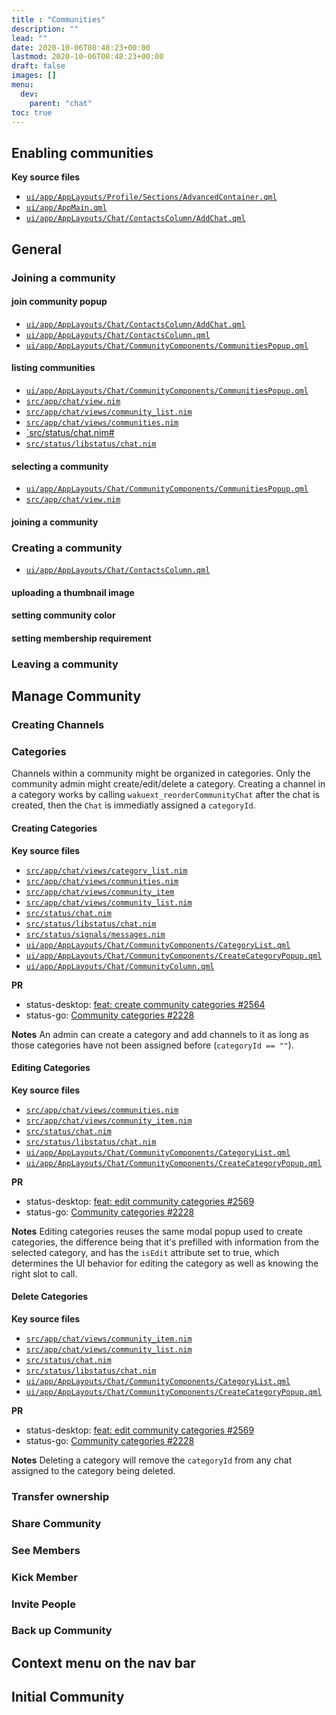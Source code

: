 ```yaml
---
title : "Communities"
description: ""
lead: ""
date: 2020-10-06T08:48:23+00:00
lastmod: 2020-10-06T08:48:23+00:00
draft: false
images: []
menu:
  dev:
    parent: "chat"
toc: true
---
```


## Enabling communities

**Key source files**
- [`ui/app/AppLayouts/Profile/Sections/AdvancedContainer.qml`](https://github.com/status-im/status-desktop/blob/358091a8eb19f36c9843b42d61473e35ea87d05b/ui/app/AppLayouts/Profile/Sections/AdvancedContainer.qml#L101)
- [`ui/app/AppMain.qml`](https://github.com/status-im/status-desktop/blob/358091a8eb19f36c9843b42d61473e35ea87d05b/ui/app/AppMain.qml#L398)
- [`ui/app/AppLayouts/Chat/ContactsColumn/AddChat.qml`](https://github.com/status-im/status-desktop/blob/358091a8eb19f36c9843b42d61473e35ea87d05b/ui/app/AppLayouts/Chat/ContactsColumn/AddChat.qml#L55)

## General

### Joining a community

#### join community popup
- [`ui/app/AppLayouts/Chat/ContactsColumn/AddChat.qml`](https://github.com/status-im/status-desktop/blob/358091a8eb19f36c9843b42d61473e35ea87d05b/ui/app/AppLayouts/Chat/ContactsColumn/AddChat.qml#L55)
- [`ui/app/AppLayouts/Chat/ContactsColumn.qml`](https://github.com/status-im/status-desktop/blob/358091a8eb19f36c9843b42d61473e35ea87d05b/ui/app/AppLayouts/Chat/ContactsColumn.qml#L58)
- [`ui/app/AppLayouts/Chat/CommunityComponents/CommunitiesPopup.qml`](https://github.com/status-im/status-desktop/blob/358091a8eb19f36c9843b42d61473e35ea87d05b/ui/app/AppLayouts/Chat/CommunityComponents/CommunitiesPopup.qml#L10)

#### listing communities
- [`ui/app/AppLayouts/Chat/CommunityComponents/CommunitiesPopup.qml`](https://github.com/status-im/status-desktop/blob/358091a8eb19f36c9843b42d61473e35ea87d05b/ui/app/AppLayouts/Chat/CommunityComponents/CommunitiesPopup.qml#L138)
- [`src/app/chat/view.nim`](https://github.com/status-im/status-desktop/blob/358091a8eb19f36c9843b42d61473e35ea87d05b/src/app/chat/view.nim#L166)
- [`src/app/chat/views/community_list.nim`](https://github.com/status-im/status-desktop/blob/358091a8eb19f36c9843b42d61473e35ea87d05b/src/app/chat/views/community_list.nim#L40)
- [`src/app/chat/views/communities.nim`](https://github.com/status-im/status-desktop/blob/358091a8eb19f36c9843b42d61473e35ea87d05b/src/app/chat/views/communities.nim#L109)
- [`src/status/chat.nim#](https://github.com/status-im/status-desktop/blob/358091a8eb19f36c9843b42d61473e35ea87d05b/src/status/chat.nim#L441)
- [`src/status/libstatus/chat.nim`](https://github.com/status-im/status-desktop/blob/358091a8eb19f36c9843b42d61473e35ea87d05b/src/status/libstatus/chat.nim#L272)

#### selecting a community
- [`ui/app/AppLayouts/Chat/CommunityComponents/CommunitiesPopup.qml`](https://github.com/status-im/status-desktop/blob/358091a8eb19f36c9843b42d61473e35ea87d05b/ui/app/AppLayouts/Chat/CommunityComponents/CommunitiesPopup.qml#L212)
- [`src/app/chat/view.nim`](https://github.com/status-im/status-desktop/blob/358091a8eb19f36c9843b42d61473e35ea87d05b/src/app/chat/view.nim#L166)

#### joining a community


### Creating a community
- [`ui/app/AppLayouts/Chat/ContactsColumn.qml`](https://github.com/status-im/status-desktop/blob/358091a8eb19f36c9843b42d61473e35ea87d05b/ui/app/AppLayouts/Chat/ContactsColumn.qml#L67)

#### uploading a thumbnail image

#### setting community color

#### setting membership requirement

### Leaving a community

## Manage Community

### Creating Channels

### Categories
Channels within a community might be organized in categories. Only the community admin might create/edit/delete a category. Creating a channel in a category works by calling `wakuext_reorderCommunityChat` after the chat is created, then the `Chat` is immediatly assigned a `categoryId`.
#### Creating Categories

**Key source files**
- [`src/app/chat/views/category_list.nim`](https://github.com/status-im/status-desktop/blob/3f56db35bac7cc3b0f3769ef1afbd5060b10d03f/src/app/chat/views/category_list.nim#L58-L62)
- [`src/app/chat/views/communities.nim`](https://github.com/status-im/status-desktop/blob/3f56db35bac7cc3b0f3769ef1afbd5060b10d03f/src/app/chat/views/communities.nim#L247-L256)
- [`src/app/chat/views/community_item`](https://github.com/status-im/status-desktop/blob/489e5f42b6de5dca706eb690bd65d5c19ee1dfd8/src/app/chat/views/community_item.nim#L156-L159)
- [`src/app/chat/views/community_list.nim`](https://github.com/status-im/status-desktop/blob/489e5f42b6de5dca706eb690bd65d5c19ee1dfd8/src/app/chat/views/community_list.nim#L132-L134)
- [`src/status/chat.nim`](https://github.com/status-im/status-desktop/blob/489e5f42b6de5dca706eb690bd65d5c19ee1dfd8/src/status/chat.nim#L472-L473)
- [`src/status/libstatus/chat.nim`](https://github.com/status-im/status-desktop/blob/489e5f42b6de5dca706eb690bd65d5c19ee1dfd8/src/status/libstatus/chat.nim#L317-L331)
- [`src/status/signals/messages.nim`](https://github.com/status-im/status-desktop/blob/489e5f42b6de5dca706eb690bd65d5c19ee1dfd8/src/status/signals/messages.nim#L200-L215)
- [`ui/app/AppLayouts/Chat/CommunityComponents/CategoryList.qml`](https://github.com/status-im/status-desktop/blob/3f56db35bac7cc3b0f3769ef1afbd5060b10d03f/ui/app/AppLayouts/Chat/CommunityComponents/CategoryList.qml)
- [`ui/app/AppLayouts/Chat/CommunityComponents/CreateCategoryPopup.qml`](https://github.com/status-im/status-desktop/blob/e5b42b3fb568b955fb05fbf34673aec0eb5adda8/ui/app/AppLayouts/Chat/CommunityComponents/CreateCategoryPopup.qml)
- [`ui/app/AppLayouts/Chat/CommunityColumn.qml`](https://github.com/status-im/status-desktop/blob/489e5f42b6de5dca706eb690bd65d5c19ee1dfd8/ui/app/AppLayouts/Chat/CommunityColumn.qml)

**PR**
- status-desktop: [feat: create community categories #2564](https://github.com/status-im/status-desktop/pull/2564)
- status-go: [Community categories #2228](https://github.com/status-im/status-go/pull/2228)

**Notes**
An admin can create a category and add channels to it as long as those categories have not been assigned before (`categoryId == ""`). 

#### Editing Categories

**Key source files**
- [`src/app/chat/views/communities.nim`](https://github.com/status-im/status-desktop/blob/aea1321b0e9684e67ed4552182544e80c5e70709/src/app/chat/views/communities.nim#L259-L266)
- [`src/app/chat/views/community_item.nim`](https://github.com/status-im/status-desktop/blob/aea1321b0e9684e67ed4552182544e80c5e70709/src/app/chat/views/community_item.nim#L182-L187)
- [`src/status/chat.nim`](https://github.com/status-im/status-desktop/blob/aea1321b0e9684e67ed4552182544e80c5e70709/src/status/chat.nim#L475-L476)
- [`src/status/libstatus/chat.nim`](https://github.com/status-im/status-desktop/blob/aea1321b0e9684e67ed4552182544e80c5e70709/src/status/libstatus/chat.nim#L334-L343)
- [`ui/app/AppLayouts/Chat/CommunityComponents/CategoryList.qml`](https://github.com/status-im/status-desktop/blob/3f56db35bac7cc3b0f3769ef1afbd5060b10d03f/ui/app/AppLayouts/Chat/CommunityComponents/CategoryList.qml)
- [`ui/app/AppLayouts/Chat/CommunityComponents/CreateCategoryPopup.qml`](https://github.com/status-im/status-desktop/blob/e5b42b3fb568b955fb05fbf34673aec0eb5adda8/ui/app/AppLayouts/Chat/CommunityComponents/CreateCategoryPopup.qml)

**PR**
- status-desktop: [feat: edit community categories #2569](https://github.com/status-im/status-desktop/pull/2569)
- status-go: [Community categories #2228](https://github.com/status-im/status-go/pull/2228)

**Notes**
Editing categories reuses the same modal popup used to create categories, the difference being that it's prefilled with information from the selected category, and has the `isEdit` attribute set to true, which determines the UI behavior for editing the category as well as knowing the right slot to call.

#### Delete Categories

**Key source files**
- [`src/app/chat/views/community_item.nim`](https://github.com/status-im/status-desktop/blob/489e5f42b6de5dca706eb690bd65d5c19ee1dfd8/src/app/chat/views/community_item.nim#L161-L166)
- [`src/app/chat/views/community_list.nim`](https://github.com/status-im/status-desktop/blob/489e5f42b6de5dca706eb690bd65d5c19ee1dfd8/src/app/chat/views/community_list.nim#L148-L154)
- [`src/status/chat.nim`](https://github.com/status-im/status-desktop/blob/489e5f42b6de5dca706eb690bd65d5c19ee1dfd8/src/status/chat.nim#L475-L476)
- [`src/status/libstatus/chat.nim`](https://github.com/status-im/status-desktop/blob/489e5f42b6de5dca706eb690bd65d5c19ee1dfd8/src/status/libstatus/chat.nim#L344-L351)
- [`ui/app/AppLayouts/Chat/CommunityComponents/CategoryList.qml`](https://github.com/status-im/status-desktop/blob/3f56db35bac7cc3b0f3769ef1afbd5060b10d03f/ui/app/AppLayouts/Chat/CommunityComponents/CategoryList.qml)
- [`ui/app/AppLayouts/Chat/CommunityComponents/CreateCategoryPopup.qml`](https://github.com/status-im/status-desktop/blob/e5b42b3fb568b955fb05fbf34673aec0eb5adda8/ui/app/AppLayouts/Chat/CommunityComponents/CreateCategoryPopup.qml)

**PR**
- status-desktop: [feat: edit community categories #2569](https://github.com/status-im/status-desktop/pull/2569)
- status-go: [Community categories #2228](https://github.com/status-im/status-go/pull/2228)

**Notes**
Deleting a category will remove the `categoryId` from any chat assigned to the category being deleted. 


### Transfer ownership

### Share Community

### See Members

### Kick Member

### Invite People

### Back up Community

## Context menu on the nav bar

## Initial Community
